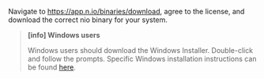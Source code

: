 Navigate to <https://app.n.io/binaries/download>, agree to the license, and download the correct nio binary for your system.

>**[info] Windows users**
>
>Windows users should download the Windows Installer. Double-click and follow the prompts. Specific Windows installation instructions can be found [here](https://docs.n.io/installation/windows.html).
